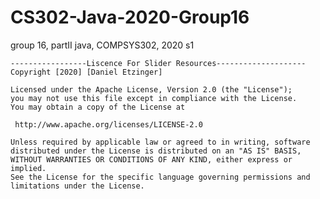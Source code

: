 # CS302-Java-2020-Group16
group 16, partII java, COMPSYS302, 2020 s1
<TextView
    android:text="Hi there!"
    android:layout_width="wrap_content"
    android:layout_height="wrap_content"
    android:textSize="36sp"
    android:fontFamily="sans-serif-light"
    android:textColor="@android:color/black"
    android:background="#ccddff"
    android:padding="20dp"/>


    -----------------Liscence For Slider Resources--------------------
    Copyright [2020] [Daniel Etzinger]

    Licensed under the Apache License, Version 2.0 (the "License");
    you may not use this file except in compliance with the License.
    You may obtain a copy of the License at

     http://www.apache.org/licenses/LICENSE-2.0

    Unless required by applicable law or agreed to in writing, software
    distributed under the License is distributed on an "AS IS" BASIS,
    WITHOUT WARRANTIES OR CONDITIONS OF ANY KIND, either express or implied.
    See the License for the specific language governing permissions and
    limitations under the License.